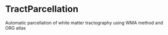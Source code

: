 # TractParcellation
Automatic parcellation of white matter tractography using WMA method and ORG atlas
